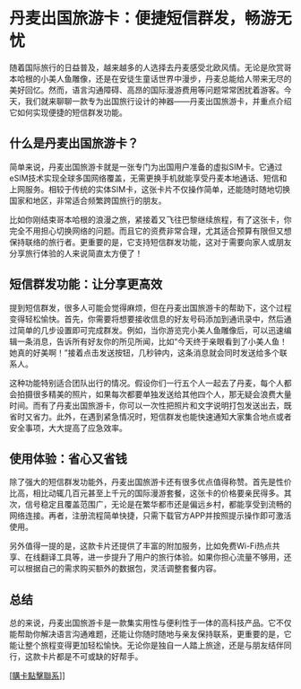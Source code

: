 # 丹麦出国旅游卡：便捷短信群发，畅游无忧

随着国际旅行的日益普及，越来越多的人选择去丹麦感受北欧风情。无论是欣赏哥本哈根的小美人鱼雕像，还是在安徒生童话世界中漫步，丹麦总能给人带来无尽的美好回忆。然而，语言沟通障碍、高昂的国际漫游费用等问题常常困扰着游客。今天，我们就来聊聊一款专为出国旅行设计的神器——丹麦出国旅游卡，并重点介绍它如何实现便捷的短信群发功能。

## 什么是丹麦出国旅游卡？

简单来说，丹麦出国旅游卡就是一张专门为出国用户准备的虚拟SIM卡。它通过eSIM技术实现全球多国网络覆盖，无需更换手机就能享受丹麦本地通话、短信和上网服务。相较于传统的实体SIM卡，这张卡片不仅操作简单，还能随时随地切换国家和地区，非常适合频繁跨国旅行的朋友。

比如你刚结束哥本哈根的浪漫之旅，紧接着又飞往巴黎继续旅程，有了这张卡，你完全不用担心切换网络的问题。而且它的资费非常合理，尤其适合预算有限但又想保持联络的旅行者。更重要的是，它支持短信群发功能，这对于需要向家人或朋友分享旅行体验的人来说简直太方便了！

## 短信群发功能：让分享更高效

提到短信群发，很多人可能会觉得麻烦，但在丹麦出国旅游卡的帮助下，这个过程变得轻松愉快。首先，你需要将想要接收信息的好友号码添加到通讯录中，然后通过简单的几步设置即可完成群发。例如，当你游览完小美人鱼雕像后，可以迅速编辑一条消息，告诉所有好友你的所见所闻，比如“今天终于亲眼看到了小美人鱼！她真的好美啊！”接着点击发送按钮，几秒钟内，这条消息就会同时发送给多个联系人。

这种功能特别适合团队出行的情况。假设你们一行五个人一起去了丹麦，每个人都会拍摄很多精美的照片，如果每次都要单独发送给其他四个人，那无疑会浪费大量时间。而有了丹麦出国旅游卡，你可以一次性把照片和文字说明打包发送出去，既省时又省力。此外，在遇到紧急情况时，短信群发也能快速通知大家集合地点或者安全事项，大大提高了应急效率。

## 使用体验：省心又省钱

除了强大的短信群发功能外，丹麦出国旅游卡还有很多优点值得称赞。首先是性价比高，相比动辄几百元甚至上千元的国际漫游套餐，这张卡的价格要亲民得多。其次，信号稳定且覆盖范围广，无论是在繁华都市还是偏远乡村，都能享受到流畅的网络连接。再者，注册流程简单快捷，只需下载官方APP并按照提示操作即可激活使用。

另外值得一提的是，这款卡片还提供了丰富的附加服务，比如免费Wi-Fi热点共享、在线翻译工具等，进一步提升了用户的旅行体验。如果你担心流量不够用，还可以根据自己的需求购买额外的数据包，灵活调整套餐内容。

## 总结

总的来说，丹麦出国旅游卡是一款集实用性与便利性于一体的高科技产品。它不仅能帮助你解决语言沟通难题，还能让你随时随地与亲友保持联系，更重要的是，它能让整个旅程变得更加轻松愉快。无论你是独自一人踏上旅途，还是与朋友结伴同行，这款卡片都是不可或缺的好帮手。

[[購卡點擊聯系](https://t.me/s/esim1088)]]
